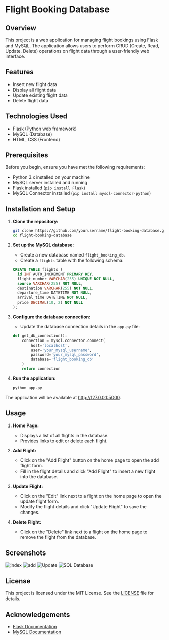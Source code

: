 # Flight Booking Database

## Overview

This project is a web application for managing flight bookings using Flask and MySQL. The application allows users to perform CRUD (Create, Read, Update, Delete) operations on flight data through a user-friendly web interface.

## Features

- Insert new flight data
- Display all flight data
- Update existing flight data
- Delete flight data

## Technologies Used

- Flask (Python web framework)
- MySQL (Database)
- HTML, CSS (Frontend)

## Prerequisites

Before you begin, ensure you have met the following requirements:

- Python 3.x installed on your machine
- MySQL server installed and running
- Flask installed (`pip install Flask`)
- MySQL Connector installed (`pip install mysql-connector-python`)

## Installation and Setup

1. **Clone the repository:**

   ```bash
   git clone https://github.com/yourusername/flight-booking-database.git
   cd flight-booking-database
2. **Set up the MySQL database:**
   * Create a new database named `flight_booking_db`.
   * Create a `flights` table with the following schema:

   ```sql
   CREATE TABLE flights (
     id INT AUTO_INCREMENT PRIMARY KEY,
     flight_number VARCHAR(255) UNIQUE NOT NULL,
     source VARCHAR(255) NOT NULL,
     destination VARCHAR(255) NOT NULL,
     departure_time DATETIME NOT NULL,
     arrival_time DATETIME NOT NULL,
     price DECIMAL(10, 2) NOT NULL
   );
3. **Configure the database connection:**
   * Update the database connection details in the `app.py` file:

   ```python
   def get_db_connection():
       connection = mysql.connector.connect(
           host='localhost',
           user='your_mysql_username',
           password='your_mysql_password',
           database='flight_booking_db'
       )
       return connection
4. **Run the application:**

   ```bash
   python app.py

The application will be available at http://127.0.0.1:5000.
## Usage

1. **Home Page:**
   * Displays a list of all flights in the database.
   * Provides links to edit or delete each flight.

2. **Add Flight:**
   * Click on the "Add Flight" button on the home page to open the add flight form.
   * Fill in the flight details and click "Add Flight" to insert a new flight into the database.

3. **Update Flight:**
   * Click on the "Edit" link next to a flight on the home page to open the update flight form.
   * Modify the flight details and click "Update Flight" to save the changes.

4. **Delete Flight:**
   * Click on the "Delete" link next to a flight on the home page to remove the flight from the database.
## Screenshots

![index](Images/index.png)
![add](Images/add.png)
![Update](Images/update.png)
![SQL Database](Images/SQLDATABASE.png)
## License

This project is licensed under the MIT License. See the [LICENSE](LICENSE) file for details.
## Acknowledgements

* [Flask Documentation](https://flask.palletsprojects.com/)
* [MySQL Documentation](https://dev.mysql.com/doc/)
